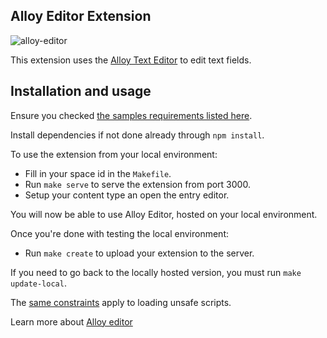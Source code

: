 Alloy Editor Extension
-------------------

![alloy-editor](http://contentful.github.io/extensions/assets/alloy-editor.png)

This extension uses the [Alloy Text Editor][alloy] to edit text fields.

## Installation and usage

Ensure you checked [the samples requirements listed here](../README.md).

Install dependencies if not done already through `npm install`.

To use the extension from your local environment:
* Fill in your space id in the `Makefile`.
* Run `make serve` to serve the extension from port 3000.
* Setup your content type an open the entry editor.

You will now be able to use Alloy Editor, hosted on your local environment.

Once you're done with testing the local environment:
* Run `make create` to upload your extension to the server.

If you need to go back to the locally hosted version, you must run `make update-local`.

The [same constraints](../README.md#debugging-on-your-local-environment) apply to loading unsafe scripts.

Learn more about [Alloy editor][alloy]

[alloy]: http://alloyeditor.com/

